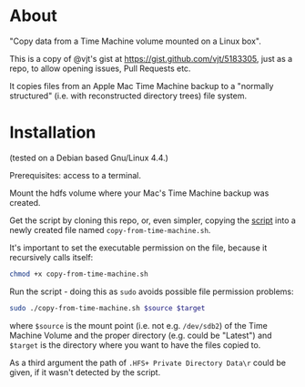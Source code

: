 About
=====

"Copy data from a Time Machine volume mounted on a Linux box".

This is a copy of @vjt's gist at https://gist.github.com/vjt/5183305, just as a repo, to allow opening issues, Pull Requests etc.

It copies files from an Apple Mac Time Machine backup to a "normally structured" (i.e. with reconstructed directory trees) file system.

Installation
============
(tested on a Debian based Gnu/Linux 4.4.)

Prerequisites: access to a terminal.

Mount the hdfs volume where your Mac's Time Machine backup was created.

Get the script by cloning this repo, or, even simpler, copying the [script](https://raw.githubusercontent.com/dr0i/copy-from-mac-time-machine/master/copy-from-time-machine.sh) into a newly created file named `copy-from-time-machine.sh`.

It's important to set the executable permission on the file, because it recursively calls itself:

```bash
chmod +x copy-from-time-machine.sh
```
Run the script - doing this as `sudo` avoids possible file permission problems:

```bash
sudo ./copy-from-time-machine.sh $source $target
```

where `$source` is the mount point (i.e. not e.g. `/dev/sdb2`) of the Time Machine Volume and the proper directory (e.g. could be "Latest") and `$target` is the directory where you want to have the files copied to.

As a third argument the path of `.HFS+ Private Directory Data\r` could be given, if it wasn't detected by the script.
